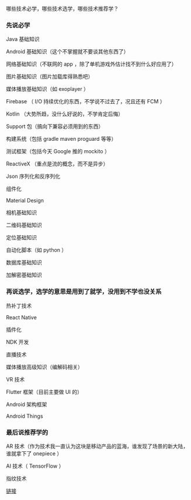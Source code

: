哪些技术必学，哪些技术选学，哪些技术推荐学？
### 先说必学

Java 基础知识

Android 基础知识（这个不掌握就不要谈其他东西了）

网络基础知识（不联网的 app ，除了单机游戏外估计找不到什么好应用了）

图片基础知识（图片加载库得熟悉吧）

媒体播放基础知识（如 exoplayer ）

Firebase （ I/O 持续优化的东西，不学说不过去了，况且还有 FCM ）

Kotlin （大势所趋，没什么好说的，不学肯定后悔）

Support 包（搞向下兼容必须用到的东西）

构建系统（包括 gradle maven proguard 等等）

测试框架（包括今天 Google 推的 mockito ）

ReactiveX （重点是流的概念，而不是异步）

Json 序列化和反序列化

组件化

Material Design

相机基础知识

二维码基础知识

定位基础知识

自动化脚本（如 python ）

数据库基础知识

加解密基础知识

### 再说选学，选学的意思是用到了就学，没用到不学也没关系

热补丁技术

React Native

插件化

NDK 开发

直播技术

媒体播放高级知识（编解码相关）

VR 技术

Flutter 框架（目前主要做 UI 的）

Android 架构框架

Android Things

### 最后说推荐学的

AR 技术（作为技术我一直认为这块是移动产品的蓝海，谁发现了场景的新大陆，谁就拿下了 onepiece ）

AI 技术（ TensorFlow ）

指纹技术


[链接](https://juejin.im/post/5af296226fb9a07a9a10d6f1)
